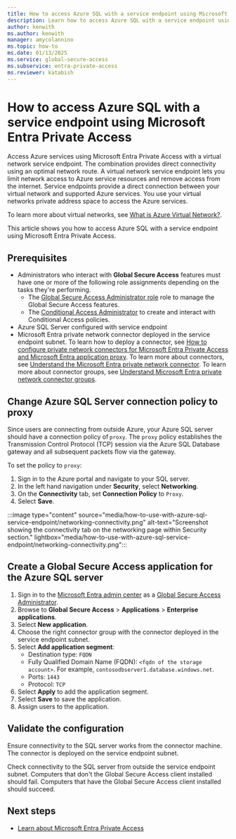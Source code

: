 ```yaml
---
title: How to access Azure SQL with a service endpoint using Microsoft Entra Private Access
description: Learn how to access Azure SQL with a service endpoint using Microsoft Entra Private Access.
author: kenwith    
ms.author: kenwith
manager: amycolannino
ms.topic: how-to
ms.date: 01/13/2025
ms.service: global-secure-access
ms.subservice: entra-private-access 
ms.reviewer: katabish
---
```


# How to access Azure SQL with a service endpoint using Microsoft Entra Private Access

Access Azure services using Microsoft Entra Private Access with a virtual network service endpoint. The combination provides direct connectivity using an optimal network route. A virtual network service endpoint lets you limit network access to Azure service resources and remove access from the internet. Service endpoints provide a direct connection between your virtual network and supported Azure services. You use your virtual networks private address space to access the Azure services.

To learn more about virtual networks, see [What is Azure Virtual Network?](/azure/virtual-network/virtual-networks-overview).

This article shows you how to access Azure SQL with a service endpoint using Microsoft Entra Private Access.

## Prerequisites
- Administrators who interact with **Global Secure Access** features must have one or more of the following role assignments depending on the tasks they're performing.
   - The [Global Secure Access Administrator role](/azure/active-directory/roles/permissions-reference) role to manage the Global Secure Access features.
   - The [Conditional Access Administrator](/azure/active-directory/roles/permissions-reference#conditional-access-administrator) to create and interact with Conditional Access policies.
- Azure SQL Server configured with service endpoint 
- Microsoft Entra private network connector deployed in the service endpoint subnet. To learn how to deploy a connector, see [How to configure private network connectors for Microsoft Entra Private Access and Microsoft Entra application proxy](how-to-configure-connectors.md). To learn more about connectors, see [Understand the Microsoft Entra private network connector](concept-connectors.md). To learn more about connector groups, see [Understand Microsoft Entra private network connector groups](concept-connector-groups.md).

## Change Azure SQL Server connection policy to proxy 
Since users are connecting from outside Azure, your Azure SQL server should have a connection policy of `proxy`. The `proxy` policy establishes the Transmission Control Protocol (TCP) session via the Azure SQL Database gateway and all subsequent packets flow via the gateway. 

To set the policy to `proxy`: 
1. Sign in to the Azure portal and navigate to your SQL server.
1. In the left hand navigation under **Security**, select **Networking**. 
1. On the **Connectivity** tab, set **Connection Policy** to `Proxy`.
1. Select **Save**.

:::image type="content" source="media/how-to-use-with-azure-sql-service-endpoint/networking-connectivity.png" alt-text="Screenshot showing the connectivity tab on the networking page within Security section." lightbox="media/how-to-use-with-azure-sql-service-endpoint/networking-connectivity.png":::

## Create a Global Secure Access application for the Azure SQL server
1. Sign in to the [Microsoft Entra admin center](https://entra.microsoft.com) as a [Global Secure Access Administrator](/azure/active-directory/roles/permissions-reference#global-secure-access-administrator).
1. Browse to **Global Secure Access** > **Applications** > **Enterprise applications**.
1. Select **New application**. 
1. Choose the right connector group with the connector deployed in the service endpoint subnet.
1. Select **Add application segment**:
    - Destination type: `FQDN` 
    - Fully Qualified Domain Name (FQDN): `<fqdn of the storage account>`. For example, `contosodbserver1.database.windows.net`.
    - Ports: `1443`
    - Protocol: `TCP`
1. Select **Apply** to add the application segment.
1. Select **Save** to save the application.
1. Assign users to the application. 

## Validate the configuration
Ensure connectivity to the SQL server works from the connector machine. The connector is deployed on the service endpoint subnet. 

Check connectivity to the SQL server from outside the service endpoint subnet. Computers that don't the Global Secure Access client installed should fail. Computers that have the Global Secure Access client installed should succeed.

## Next steps
- [Learn about Microsoft Entra Private Access](concept-private-access.md)